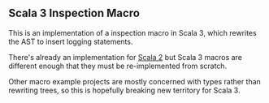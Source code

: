 ## Scala 3 Inspection Macro

This is an implementation of a inspection macro in Scala 3, which rewrites the AST to insert logging statements.

There's already an implementation for [Scala 2](https://tersesystems.github.io/blindsight/usage/inspections.html) but Scala 3 macros are different enough that they must be re-implemented from scratch.

Other macro example projects are mostly concerned with types rather than rewriting trees, so this is hopefully breaking new territory for Scala 3.